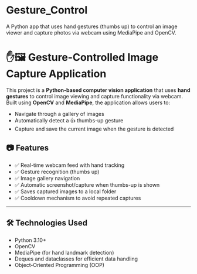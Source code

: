# Gesture_Control
A Python app that uses hand gestures (thumbs up) to control an image viewer and capture photos via webcam using MediaPipe and OpenCV.
# ✋🖼️ Gesture-Controlled Image Capture Application

This project is a **Python-based computer vision application** that uses **hand gestures** to control image viewing and capture functionality via webcam. Built using **OpenCV** and **MediaPipe**, the application allows users to:

- Navigate through a gallery of images
- Automatically detect a 👍 thumbs-up gesture
- Capture and save the current image when the gesture is detected

## 📷 Features

- ✅ Real-time webcam feed with hand tracking
- ✅ Gesture recognition (thumbs up)
- ✅ Image gallery navigation
- ✅ Automatic screenshot/capture when thumbs-up is shown
- ✅ Saves captured images to a local folder
- ✅ Cooldown mechanism to avoid repeated captures

---

## 🛠️ Technologies Used

- Python 3.10+  
- OpenCV  
- MediaPipe (for hand landmark detection)  
- Deques and dataclasses for efficient data handling  
- Object-Oriented Programming (OOP)



